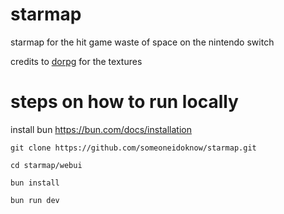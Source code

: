 # starmap

starmap for the hit game waste of space on the nintendo switch

credits to [dorpg](https://github.com/dorpg9) for the textures

# steps on how to run locally

install bun https://bun.com/docs/installation

`git clone https://github.com/someoneidoknow/starmap.git`

`cd starmap/webui`

`bun install`

`bun run dev`
